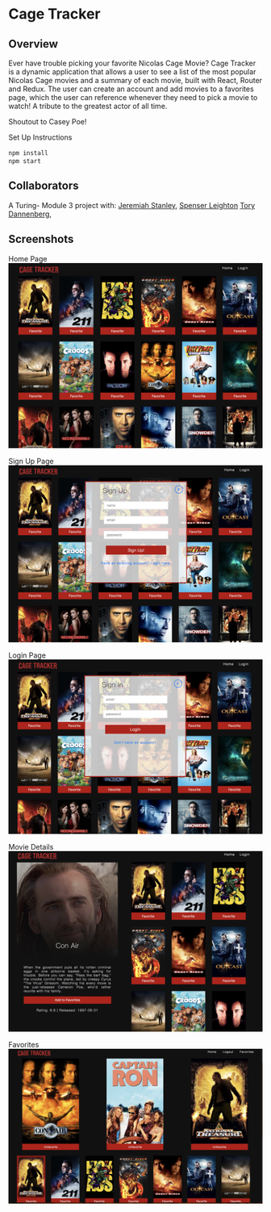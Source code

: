 # Cage Tracker
## Overview

Ever have trouble picking your favorite Nicolas Cage Movie? Cage Tracker is a dynamic application that allows a user to see a list of the most popular Nicolas Cage movies and a summary of each movie, built with React, Router and Redux. The user can create an account and add movies to a favorites page, which the user can reference whenever they need to pick a movie to watch! A tribute to the greatest actor of all time.

Shoutout to Casey Poe!

Set Up Instructions 
```
npm install
npm start
```

## Collaborators
A Turing- Module 3 project with:
[Jeremiah Stanley](https://github.com/jeremiahjstanley), 
[Spenser Leighton](https://github.com/spenserleighton1)
[Tory Dannenberg](https://github.com/tdberg21),

## Screenshots
Home Page
![HomePage](./src/images/home-page.png "cage tracker home")

Sign Up Page
![signUp](./src/images/signup-page.png "sign up page")

Login Page
![signUp](./src/images/login-page.png "login page")

Movie Details
![info](./src/images/movie-details.png "movie details")

Favorites
![info](./src/images/favorites-page.png "favorites")